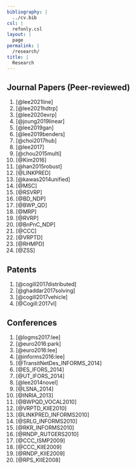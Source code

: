 ```yaml
---
bibliography: |
  ../cv.bib
csl: |
  refonly.csl
layout: |
  page
permalink: |
  /research/
title: |
  Research
---
```


Journal Papers (Peer-reviewed)
------------------------------

1.  \[\@lee2021line\]
2.  \[\@lee2021hdtrp\]
3.  \[\@lee2020evrp\]
4.  \[\@joung2019linear\]
5.  \[\@lee2019gan\]
6.  \[\@lee2019benders\]
7.  \[\@choi2017hub\]
8.  \[\@lee2017\]
9.  \[\@chou2015multi\]
10. \[\@Kim2016\]
11. \[\@han2015robust\]
12. \[\@LINKPRED\]
13. \[\@kawas2014unified\]
14. \[\@MSC\]
15. \[\@RSVRP\]
16. \[\@BD_NDP\]
17. \[\@BWP_QD\]
18. \[\@MRP\]
19. \[\@RVRP\]
20. \[\@BnPnC_NDP\]
21. \[\@CCC\]
22. \[\@VRPTD\]
23. \[\@RHMPD\]
24. \[\@ZSS\]

Patents
-------

1.  \[\@cogill2017distributed\]
2.  \[\@ghaddar2017solving\]
3.  \[\@cogill2017vehicle\]
4.  \[\@Cogill:2017vl\]

Conferences
-----------

1.  \[\@logms2017:lee\]
2.  \[\@euro2016:park\]
3.  \[\@euro2016:lee\]
4.  \[\@informs2016:lee\]
5.  \[\@TransitNetDes_INFORMS_2014\]
6.  \[\@ES_IFORS_2014\]
7.  \[\@UT_IFORS_2014\]
8.  \[\@lee2014novel\]
9.  \[\@LSNA_2014\]
10. \[\@INRIA_2013\]
11. \[\@BWPQD_VOCAL2010\]
12. \[\@VRPTD_KIIE2010\]
13. \[\@LINKPRED_INFORMS2010\]
14. \[\@SRLG_INFORMS2010\]
15. \[\@RKR_INFORMS2010\]
16. \[\@RNDP_RUTGERS2010\]
17. \[\@CCC_ISMP2009\]
18. \[\@CCC_KIIE2009\]
19. \[\@RNDP_KIIE2009\]
20. \[\@RPS_KIIE2008\]
